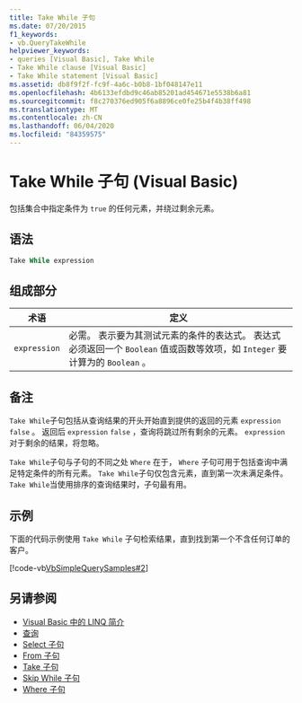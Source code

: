 ```yaml
---
title: Take While 子句
ms.date: 07/20/2015
f1_keywords:
- vb.QueryTakeWhile
helpviewer_keywords:
- queries [Visual Basic], Take While
- Take While clause [Visual Basic]
- Take While statement [Visual Basic]
ms.assetid: db8f9f2f-fc9f-4a6c-b0b8-1bf048147e11
ms.openlocfilehash: 4b6133efdbd9c46ab85201ad454671e5538b6a81
ms.sourcegitcommit: f8c270376ed905f6a8896ce0fe25b4f4b38ff498
ms.translationtype: MT
ms.contentlocale: zh-CN
ms.lasthandoff: 06/04/2020
ms.locfileid: "84359575"
---
```

# <a name="take-while-clause-visual-basic"></a>Take While 子句 (Visual Basic)
包括集合中指定条件为 `true` 的任何元素，并绕过剩余元素。  
  
## <a name="syntax"></a>语法  
  
```vb  
Take While expression  
```  
  
## <a name="parts"></a>组成部分  
  
|术语|定义|  
|---|---|  
|`expression`|必需。 表示要为其测试元素的条件的表达式。 表达式必须返回一个 `Boolean` 值或函数等效项，如 `Integer` 要计算为的 `Boolean` 。|  
  
## <a name="remarks"></a>备注  
 `Take While`子句包括从查询结果的开头开始直到提供的返回的元素 `expression` `false` 。 返回后 `expression` `false` ，查询将跳过所有剩余的元素。 `expression`对于剩余的结果，将忽略。  
  
 `Take While`子句与子句的不同之处 `Where` 在于， `Where` 子句可用于包括查询中满足特定条件的所有元素。 `Take While`子句仅包含元素，直到第一次未满足条件。 `Take While`当使用排序的查询结果时，子句最有用。  
  
## <a name="example"></a>示例  
 下面的代码示例使用 `Take While` 子句检索结果，直到找到第一个不含任何订单的客户。  
  
 [!code-vb[VbSimpleQuerySamples#2](~/samples/snippets/visualbasic/VS_Snippets_VBCSharp/VbSimpleQuerySamples/VB/QuerySamples1.vb#2)]  
  
## <a name="see-also"></a>另请参阅

- [Visual Basic 中的 LINQ 简介](../../programming-guide/language-features/linq/introduction-to-linq.md)
- [查询](index.md)
- [Select 子句](select-clause.md)
- [From 子句](from-clause.md)
- [Take 子句](take-clause.md)
- [Skip While 子句](skip-while-clause.md)
- [Where 子句](where-clause.md)
